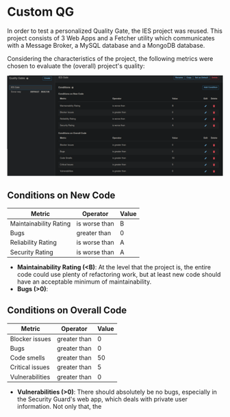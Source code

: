 # Custom QG

In order to test a personalized Quality Gate, the IES project was reused. This project consists of 3 Web Apps and a Fetcher utility which communicates with a Message Broker, a MySQL database and a MongoDB database.

Considering the characteristics of the project, the following metrics were chosen to evaluate the (overall) project's quality:

![Custom QG](readme-imgs/qg_custom.png)

## Conditions on New Code

| Metric | Operator | Value |
|--------|----------|-------|
| Maintainability Rating | is worse than | B |
| Bugs | greater than | 0 |
| Reliability Rating | is worse than | A |
| Security Rating | is worse than | A |

- **Maintainability Rating (<B)**: At the level that the project is, the entire code could use plenty of refactoring work, but at least new code should have an acceptable minimum of maintainability.
- **Bugs (>0)**: 

## Conditions on Overall Code

| Metric | Operator | Value |
|--------|----------|-------|
| Blocker issues | greater than | 0 |
| Bugs | greater than | 0 |
| Code smells | greater than | 50 |
| Critical issues | greater than | 5 |
| Vulnerabilities | greater than | 0 |


- **Vulnerabilities (>0)**: There should absolutely be no bugs, especially in the Security Guard's web app, which deals with private user information. Not only that, the